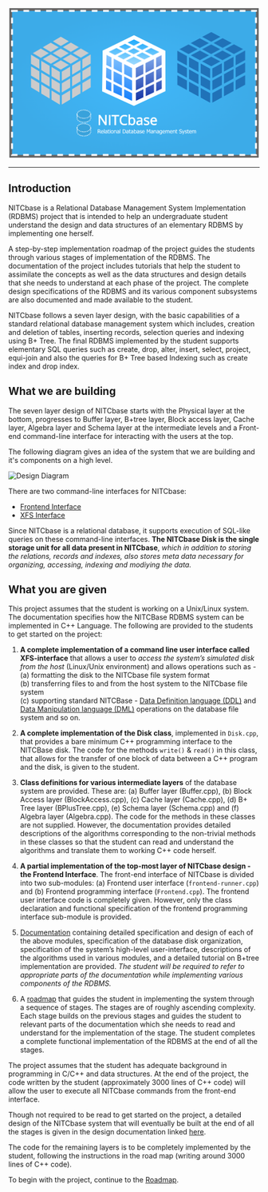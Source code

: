 ![Nitcbase Intro Pic](../../static/img/FrontBannerLogo.png)

---
## Introduction
NITCbase is a Relational Database Management System Implementation (RDBMS) project that is intended to help an undergraduate student understand the design and data structures of an elementary RDBMS by implementing one herself.

A step-by-step implementation roadmap of the project guides the students through various stages of implementation of the RDBMS. The documentation of the project includes tutorials that help the student to assimilate the concepts as well as the data structures and design details that she needs to understand at each phase of the project. The complete design specifications of the RDBMS and its various component subsystems are also documented and made available to the student. 

NITCbase follows a seven layer design, with the basic capabilities of a standard relational database management system which includes, creation and deletion of tables, inserting records, selection queries and indexing using B+ Tree. The final RDBMS implemented by the student supports elementary SQL queries such as create, drop, alter, insert, select, project, equi-join and also the queries for B+ Tree based Indexing such as create index and drop index.
## What we are building

The seven layer design of NITCbase starts with the Physical layer at the bottom, progresses to Buffer layer, B+tree layer, Block access layer, Cache layer, Algebra layer and Schema layer at the intermediate levels and a Front-end command-line interface for interacting with the users at the top.

The following diagram gives an idea of the system that we are building and it's components on a high level.

![Design Diagram](../../static/img/overall-design.png)

There are two command-line interfaces for NITCbase:
* [Frontend Interface](/docs/Design/Frontend)
* [XFS Interface](/docs/XFS%20Interface/introduction)

Since NITCbase is a relational database, it supports execution of SQL-like queries on these command-line interfaces. **The NITCbase Disk is the single storage unit for all data present in NITCbase**, *which in addition to storing the relations, records and indexes, also stores meta data necessary for organizing, accessing, indexing and modiying the data.*

## What you are given
This project assumes that the student is working on a Unix/Linux system. The documentation specifies how the NITCBase RDBMS system can be implemented in C++ Language.
The following are provided to the students to get started on the project: 
 
1. **A complete implementation of a command line user interface called XFS-interface** that allows a user to *access the system’s simulated disk from the host* (Linux/Unix environment) and allows operations such as - <br/> (a) formatting the disk to the NITCbase file system format<br/>  (b) transferring  files to and from the host system to the NITCbase file system<br/>  (c) supporting standard NITCBase - [Data Definition language (DDL)](/docs/NITCbase_Commands#data-definition-language-commands) and [Data Manipulation language (DML)](/docs/NITCbase_Commands#data-manipulation-language-commands) operations on the database file system and so on.

2. **A complete implementation of the Disk class**, implemented in `Disk.cpp`, that provides a bare minimum C++ programming interface to the NITCBase disk. The code for the methods `write()` & `read()` in this class, that allows for the transfer of one block of data between a C++ program and the disk, is given to the student. 

3. **Class definitions for various intermediate layers** of the database system are provided. These are:  (a) Buffer layer (Buffer.cpp), (b) Block Access layer (BlockAccess.cpp), (c) Cache layer (Cache.cpp), (d) B+ Tree layer (BPlusTree.cpp), (e) Schema layer (Schema.cpp) and (f) Algebra layer (Algebra.cpp).  The code for the methods in these classes are not supplied.  However, the documentation provides detailed descriptions of the algorithms corresponding to the non-trivial methods in these classes so that the student can read and understand the algorithms and translate them to working C++ code herself.  

4. **A partial implementation of the top-most layer of NITCbase design - the Frontend Interface**.  The front-end interface of NITCbase is divided into two sub-modules: (a) Frontend user interface (`frontend-runner.cpp`) and (b) Frontend programming interface (`Frontend.cpp`). The frontend user interface code is completely given. However, only the class declaration and functional specification of the frontend programming interface sub-module is provided.  

5. [Documentation](/docs/Design/Architecture) containing detailed specification and design of each of the above modules, specification of the database disk organization,  specification of the system’s high-level user-interface,  descriptions of the algorithms used in various modules, and a detailed tutorial on B+tree implementation are provided.  *The student will be required to refer to appropriate parts of the documentation while implementing various components of the RDBMS.*

6. A [roadmap](/docs/Roadmap/Introduction) that guides the student in implementing the system through a sequence of stages.   The stages are of roughly ascending complexity. Each stage builds on the previous stages and guides the student to relevant parts of the documentation which she needs to read and understand for the  implementation of the stage.  The student completes a complete  functional implementation of the RDBMS at the end of all the stages.     

The project assumes that the student has adequate background in programming in C/C++ and data structures.
At the end of the project, the code written by the student (approximately 3000 lines of C++ code) will allow the user to execute all NITCbase commands from the front-end interface.


Though not required to be read to get started on the project, a  detailed design of the NITCbase system that will eventually be built at the end of all the stages is given in the design documentation linked [here](/docs/Design/Architecture).

The code for the remaining layers is to be completely implemented by the student, following the instructions in the road map (writing around 3000 lines of C++ code).

To begin with the project, continue to the [Roadmap](/docs/Roadmap/Introduction).